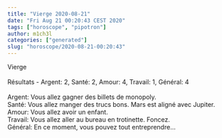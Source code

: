 ```yaml
---
title: "Vierge 2020-08-21"
date: "Fri Aug 21 00:20:43 CEST 2020"
tags: ["horoscope", "pipotron"]
author: m1ch3l
categories: ["generated"]
slug: "horoscope/2020-08-21-00:20:43"
---
```


Vierge<br>
<br>
Résultats - Argent: 2, Santé: 2, Amour: 4, Travail: 1, Général: 4<br>
<br>
Argent:  Vous allez gagner des billets de monopoly. <br>
Santé:   Vous allez manger des trucs bons. Mars est aligné avec Jupiter.<br>
Amour:   Vous allez avoir un enfant. <br>
Travail: Vous allez aller au bureau en trotinette. Foncez.<br>
Général: En ce moment, vous pouvez tout entreprendre...<br>
